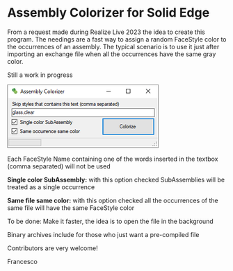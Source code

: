 # Assembly Colorizer for Solid Edge

From a request made during Realize Live 2023 the idea to create this program.
The needings are a fast way to assign a random FaceStyle color to the occurrences of an assembly.
The typical scenario is to use it just after importing an exchange file when all the occurrences have the same gray color.

Still a work in progress

<img src="Main Form.png">

Each FaceStyle Name containing one of the words inserted in the textbox (comma separated) will not be used

**Single color SubAssembly:** with this option checked SubAssemblies will be treated as a single occurrence

**Same file same color:** with this option checked all the occurrences of the same file will have the same FaceStyle color

To be done: Make it faster, the idea is to open the file in the background

Binary archives include for those who just want a pre-compiled file

Contributors are very welcome!

Francesco
